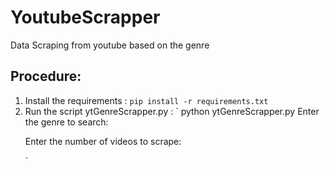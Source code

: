 # YoutubeScrapper
Data Scraping from youtube based on the genre
## Procedure:
1. Install the requirements : ` pip install -r requirements.txt `
2. Run the script ytGenreScrapper.py :
   ` python ytGenreScrapper.py
     Enter the genre to search:
     >  <Enter the Genre>
     Enter the number of videos to scrape:
     > <Enter the number of videos you want to scrape>
   `
